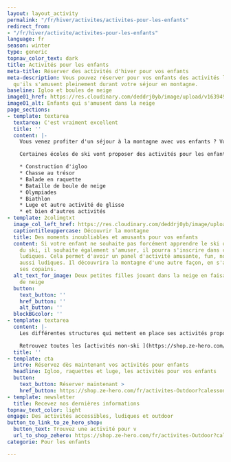 ```yaml
---
layout: layout_activity
permalink: "/fr/hiver/activites/activites-pour-les-enfants"
redirect_from:
- "/fr/hiver/activite/activites-pour-les-enfants"
language: fr
season: winter
type: generic
topnav_color_text: dark
title: Activités pour les enfants
meta-title: Réserver des activités d'hiver pour vos enfants
meta-description: Vous pouvez réserver pour vos enfants des activités ludiques afin
  qu'ils s'amusent pleinement durant votre séjour en montagne.
baseline: Igloo et boules de neige
image01_href: https://res.cloudinary.com/deddrj0yb/image/upload/v1639492452/website/winter/jesse-orrico-rnguvzoG-x8-unsplash_lkfhnk.jpg
image01_alt: Enfants qui s'amusent dans la neige
page_sections:
- template: textarea
  textarea: C'est vraiment excellent
  title: ''
  content: |-
    Vous venez profiter d'un séjour à la montagne avec vos enfants ? Vous voulez trouver d'autres activités que le ski afin qu'ils s'amusent et profite autrement de la montagne ?

    Certaines écoles de ski vont proposer des activités pour les enfants ludiques et amusantes sans ski. En effet, les enfants pourront participer à :

    * Construction d'igloo
    * Chasse au trésor
    * Balade en raquette
    * Bataille de boule de neige
    * Olympiades
    * Biathlon
    * Luge et autre activité de glisse
    * et bien d'autres activités
- template: 2colimgtxt
  image_col_left_href: https://res.cloudinary.com/deddrj0yb/image/upload/v1641808699/website/winter/ethan-hu-5WIqleHzOok-unsplash_elnk58.jpg
  captiontitleuppercase: Découvrir la montagne
  title: Des moments inoubliables et amusants pour vos enfants
  content: Si votre enfant ne souhaite pas forcément apprendre le ski ou qu'en plus
    du ski, il souhaite également s'amuser, il pourra s'inscrire dans ces activités
    ludiques. Cela permet d'avoir un panel d'activité amusante, fun, nouvelles mais
    aussi ludiques. Il découvrira la montagne d'une autre façon, en s'amusant avec
    ses copains.
  alt_text_for_image: Deux petites filles jouant dans la neige en faisant un bonhomme
    de neige
  button:
    text_button: ''
    href_button: ''
    alt_button: ''
  blockBGcolor: ''
- template: textarea
  content: |-
    Les différentes structures qui mettent en place ses activités proposent chaque jour une activité différente. Un système de garderie sera également en place. Elles auront lieu généralement l'après-midi ainsi que le soir en fonction de l'activité mise en place : marche en raquette dans les bois, construction d'igloo la nuit...

    Retrouvez toutes les [activités non-ski ](https://shop.ze-hero.com/fr/activites-Outdoor?calessonstype=all&catypegenderlistsummer=all&calessonsactivitytype=Activit%C3%A9+non+ski&start-date=)pour vos enfants.
  title: ''
- template: cta
  intro: Réservez dès maintenant vos activités pour enfants
  headline: Igloo, raquettes et luge, les activités pour vos enfants
  button:
    text_button: Réserver maintenant >
    href_button: https://shop.ze-hero.com/fr/activites-Outdoor?calessonstype=all&catypegenderlistsummer=all&calessonsactivitytype=Activit%C3%A9+non+ski&start-date=
- template: newsletter
  title: Recevez nos dernières informations
topnav_text_color: light
engage: Des activités accessibles, ludiques et outdoor
button_to_link_to_ze_hero_shop:
  button_text: Trouvez une activité pour v
  url_to_shop_zehero: https://shop.ze-hero.com/fr/activites-Outdoor?calessonstype=all&catypegenderlistsummer=all&calessonsactivitytype=Activit%C3%A9+non+ski&start-date=21%2F11%2F2021
categorie: Pour les enfants

---
```

